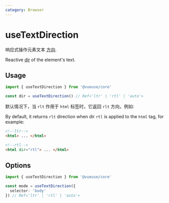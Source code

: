 ```yaml
---
category: Browser
---
```


# useTextDirection

响应式操作元素文本 [方向]( https://developer.mozilla.org/zh-CN/docs/Web/HTML/Global_attributes/dir).

Reactive [dir]( https://developer.mozilla.org/zh-CN/docs/Web/HTML/Global_attributes/dir) of the element's text.

## Usage

```ts
import { useTextDirection } from '@vueuse/core'

const dir = useTextDirection() // Ref<'ltr' | 'rtl' | 'auto'>
```

默认情况下，当 `rlt` 作用于 `html` 标签时，它返回 `rlt` 方向，例如:

By default, it returns `rlt` direction when dir `rtl` is applied to the `html` tag, for example:

```html
<!--ltr-->
<html> ... </html>

<!--rtl-->
<html dir="rtl"> ... </html>
```

## Options

```ts
import { useTextDirection } from '@vueuse/core'

const mode = useTextDirection({
  selector: 'body'
}) // Ref<'ltr' | 'rtl' | 'auto'>
```
